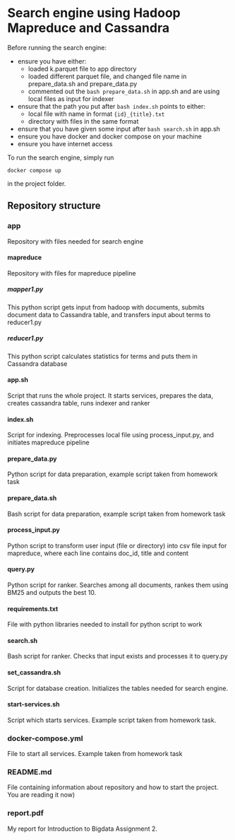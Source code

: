 # Search engine using Hadoop Mapreduce and Cassandra

Before running the search engine:
- ensure you have either:
  - loaded k.parquet file to app directory
  - loaded different parquet file, and changed file name in prepare_data.sh and prepare_data.py
  - commented out the ```bash prepare_data.sh``` in app.sh and are using local files as input for indexer
- ensure that the path you put after ```bash index.sh``` points to either:
  - local file with name in format ```{id}_{title}.txt```
  - directory with files in the same format
- ensure that you have given some input after ```bash search.sh``` in app.sh
- ensure you have docker and docker compose on your machine
- ensure you have internet access

To run the search engine, simply run
```commandline
docker compose up
```
in the project folder.

## Repository structure

### app
Repository with files needed for search engine

#### mapreduce
Repository with files for mapreduce pipeline

##### mapper1.py
This python script gets input from hadoop with documents, submits document data to Cassandra table, and transfers input about terms to reducer1.py

##### reducer1.py
This python script calculates statistics for terms and puts them in Cassandra database

#### app.sh
Script that runs the whole project. It starts services, prepares the data, creates cassandra table, runs indexer and ranker

#### index.sh
Script for indexing. Preprocesses local file using process_input.py, and initiates mapreduce pipeline

#### prepare_data.py
Python script for data preparation, example script taken from homework task

#### prepare_data.sh
Bash script for data preparation, example script taken from homework task

#### process_input.py
Python script to transform user input (file or directory) into csv file input for mapreduce, where each line contains doc_id, title and content

#### query.py
Python script for ranker. Searches among all documents, rankes them using BM25 and outputs the best 10.

#### requirements.txt
File with python libraries needed to install for python script to work

#### search.sh
Bash script for ranker. Checks that input exists and processes it to query.py

#### set_cassandra.sh
Script for database creation. Initializes the tables needed for search engine.

#### start-services.sh
Script which starts services. Example script taken from homework task.

### docker-compose.yml
File to start all services. Example taken from homework task

### README.md
File containing information about repository and how to start the project. You are reading it now)

### report.pdf
My report for Introduction to Bigdata Assignment 2. 
